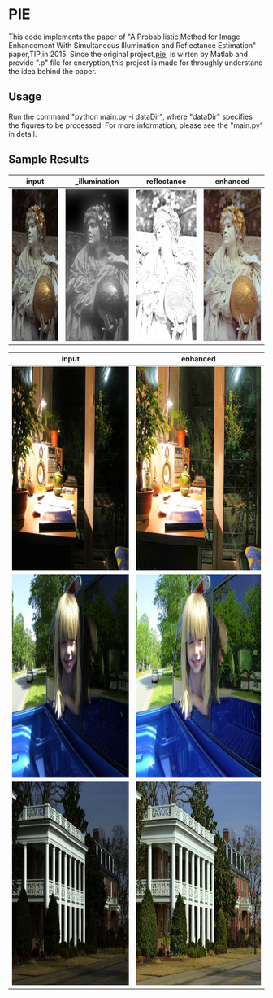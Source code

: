 # PIE

This code implements the paper of "A Probabilistic Method for Image Enhancement With Simultaneous Illumination and Reflectance Estimation" paper,TIP,in 2015. Since the original project,[pie](http://smartdsp.xmu.edu.cn/Appendix.html), is wirten by Matlab and provide ".p" file for encryption,this project is made for throughly understand the idea behind the paper.

## Usage

Run the command "python main.py -i dataDir", where "dataDir" specifies the figures to be processed. For more information, please see the "main.py" in detail.


## Sample Results

input|_illumination|reflectance|enhanced
---- |-----|------|-------
<img src="https://github.com/DavidQiuChao/PIE/blob/main/figs/1.bmp" width = "200" height = "300" alt="in"/>|<img src="https://github.com/DavidQiuChao/PIE/blob/main/figs/1_I.jpg" width = "200" height = "300" alt="il"/>|<img src="https://github.com/DavidQiuChao/PIE/blob/main/figs/1_R.jpg" width = "200" height = "300" alt="ref"/>|<img src="https://github.com/DavidQiuChao/PIE/blob/main/figs/1_res.jpg" width = "200" height = "300" alt="res"/>


input|enhanced
----|-----
<img src="https://github.com/DavidQiuChao/PIE/blob/main/figs/3.bmp" width = "400" height = "400" alt="3in"/>|<img src="https://github.com/DavidQiuChao/PIE/blob/main/figs/3_res.jpg" width = "400" height = "400" alt="3out"/>
<img src="https://github.com/DavidQiuChao/PIE/blob/main/figs/4.bmp" width = "400" height = "400" alt="4in"/>|<img src="https://github.com/DavidQiuChao/PIE/blob/main/figs/4_res.jpg" width = "400" height = "400" alt="4out"/>
<img src="https://github.com/DavidQiuChao/PIE/blob/main/figs/6.bmp" width = "400" height = "400" alt="6in"/>|<img src="https://github.com/DavidQiuChao/PIE/blob/main/figs/6_res.jpg" width = "400" height = "400" alt="6out"/>


